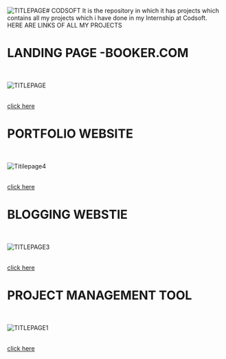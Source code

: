![TITLEPAGE](https://github.com/user-attachments/assets/694583fd-7e05-4e90-af5c-95e8fd60378b)# CODSOFT
It is the repository in which it has projects which contains all my projects which i have done in my  Internship at Codsoft.
HERE ARE LINKS OF ALL MY PROJECTS

<H1>LANDING PAGE -BOOKER.COM</H1>
<br>

![TITLEPAGE](https://github.com/user-attachments/assets/7d761e41-8790-4579-b300-d3d4df463bae)

<BR>
<a href="https://github.com/Abhishek182005/CODESOFT/tree/main/LANDINGPAGE"> click here</a>
<br>
<H1>PORTFOLIO WEBSITE</H1>
<br>

![Titilepage4](https://github.com/user-attachments/assets/63bbafe8-07ee-490e-89a2-6ad30fa79f9c)

<BR>
<a href="https://github.com/Abhishek182005/CODESOFT/tree/main/PORTFOLIO">click here</a>
<br>
<H1>BLOGGING WEBSTIE</H1>
<br>

![TITLEPAGE3](https://github.com/user-attachments/assets/e6b55d48-8605-4fc8-a2de-225cdbf7ce8d)

<BR>
<a href="https://github.com/Abhishek182005/CODESOFT/tree/main/BLOGGINGPLATFORM">click here</a>
<br>
<H1>PROJECT MANAGEMENT TOOL</H1>
<br>

![TITLEPAGE1](https://github.com/user-attachments/assets/08cd3170-b41f-4fdb-b4a6-df19aeea83e7)


<BR>
<a href="https://github.com/Abhishek182005/CODESOFT/tree/main/PROJECTMANAGEMENTTOOL">click here</a>
<br>

